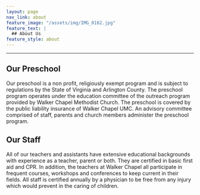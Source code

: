 ```yaml
---
layout: page
nav_link: about
feature_image: "/assets/img/IMG_0162.jpg"
feature_text: |
  ## About Us
feature_style: about
---
```


---

## Our Preschool

Our preschool is a non profit, religiously exempt program and is subject to regulations by the State of Virginia and Arlington County.  The preschool program operates under the education committee of the outreach program provided by Walker Chapel Methodist Church.  The preschool is covered by the public liability insurance of Walker Chapel UMC.  An advisory committee comprised of staff, parents and church members administer the preschool program.

## Our Staff

All of our teachers and assistants have extensive educational backgrounds with experience as a teacher, parent or both.  They are certified in basic first aid and CPR.  In addition, the teachers at Walker Chapel all participate in frequent courses, workshops and conferences to keep current in their fields.  All staff is certified annually by a physician to be free from any injury which would prevent in the caring of children.
